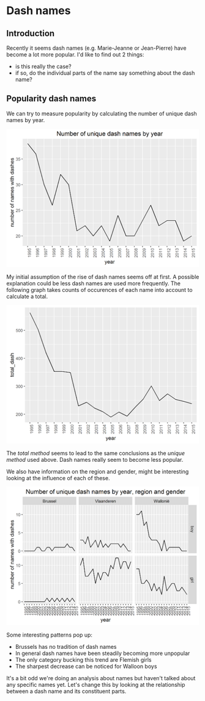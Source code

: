 # Dash names

## Introduction

Recently it seems dash names (e.g. Marie-Jeanne or Jean-Pierre) have become a lot more popular. I'd like to find out 2 things:

* is this really the case?
* if so, do the individual parts of the name say something about the dash name?

## Popularity dash names

We can try to measure popularity by calculating the number of unique dash names by year.

![Number of unique dash names by year](../../output/dash_names/graph_unique_dash_belgium.png)

My initial assumption of the rise of dash names seems off at first. A possible explanation could be less dash names are used more frequently. The following graph takes counts of occurences of each name into account to calculate a total.

![Number of total dash names by year](../../output/dash_names/graph_total_dash_belgium.png)

The *total method* seems to lead to the same conclusions as the *unique method* used above. Dash names really seem to become less popular.

We also have information on the region and gender, might be interesting looking at the influence of each of these.

![Number of dash names by year](../../output/dash_names/graph_unique_dash_cross_all.png)

Some interesting patterns pop up:

* Brussels has no tradition of dash names
* In general dash names have been steadily becoming more unpopular
* The only category bucking this trend are Flemish girls
* The sharpest decrease can be noticed for Walloon boys

It's a bit odd we're doing an analysis about names but haven't talked about any specific names yet. Let's change this by looking at the relationship between a dash name and its constituent parts.


